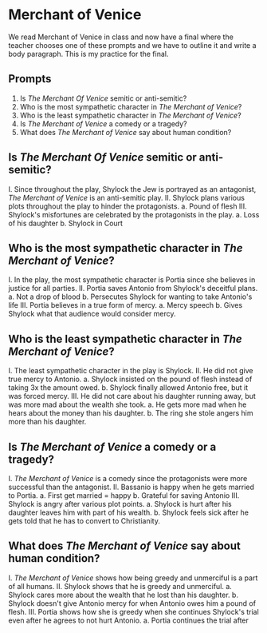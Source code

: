 Merchant of Venice
==================
We read Merchant of Venice in class and now have a final where the teacher chooses one of these prompts and we have to outline it and write a body paragraph. This is my practice for the final.


Prompts
-------

1. Is *The Merchant Of Venice* semitic or anti-semitic?
2. Who is the most sympathetic character in *The Merchant of Venice*?
3. Who is the least sympathetic character in *The Merchant of Venice*?
4. Is *The Merchant of Venice* a comedy or a tragedy?
5. What does *The Merchant of Venice* say about human condition?

Is *The Merchant Of Venice* semitic or anti-semitic?
----------------------------------------------------

I. Since throughout the play, Shylock the Jew is portrayed as an antagonist, *The Merchant of Venice* is an anti-semitic play.
II. Shylock plans various plots throughout the play to hinder the protagonists.
  a. Pound of flesh
III. Shylock's misfortunes are celebrated by the protagonists in the play.
  a. Loss of his daughter
  b. Shylock in Court

Who is the most sympathetic character in *The Merchant of Venice*?
------------------------------------------------------------------

I. In the play, the most sympathetic character is Portia since she believes in justice for all parties.
II. Portia saves Antonio from Shylock's deceitful plans.
  a. Not a drop of blood
  b. Persecutes Shylock for wanting to take Antonio's life
III. Portia believes in a true form of mercy.
  a. Mercy speech
  b. Gives Shylock what that audience would consider mercy.

Who is the least sympathetic character in *The Merchant of Venice*?
-------------------------------------------------------------------

I. The least sympathetic character in the play is Shylock.
II. He did not give true mercy to Antonio.
  a. Shylock insisted on the pound of flesh instead of taking 3x the amount owed.
  b. Shylock finally allowed Antonio free, but it was forced mercy.
III. He did not care about his daughter running away, but was more mad about the wealth she took.
  a. He gets more mad when he hears about the money than his daughter.
  b. The ring she stole angers him more than his daughter.

Is *The Merchant of Venice* a comedy or a tragedy?
--------------------------------------------------

I. *The Merchant of Venice* is a comedy since the protagonists were more successful than the antagonist.
II. Bassanio is happy when he gets married to Portia.
  a. First get married = happy
  b. Grateful for saving Antonio
III. Shylock is angry after various plot points.
  a. Shylock is hurt after his daughter leaves him with part of his wealth.
  b. Shylock feels sick after he gets told that he has to convert to Christianity.

What does *The Merchant of Venice* say about human condition?
-------------------------------------------------------------
I. *The Merchant of Venice* shows how being greedy and unmerciful is a part of all humans.
II. Shylock shows that he is greedy and unmerciful.
  a. Shylock cares more about the wealth that he lost than his daughter.
  b. Shylock doesn't give Antonio mercy for when Antonio owes him a pound of flesh.
III. Portia shows how she is greedy when she continues Shylock's trial even after he agrees to not hurt Antonio.
  a. Portia continues the trial after 